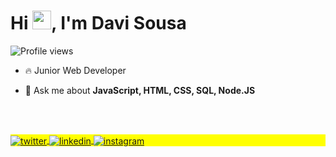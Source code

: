 <h1 align="left">Hi <img src="https://raw.githubusercontent.com/kaueMarques/kaueMarques/master/hi.gif" height="30px">, I'm Davi Sousa</h1>
<p align="left"> <img src="https://komarev.com/ghpvc/?username=devDaviSousa&color=yellow" alt="Profile views" /> </p>

- 🔥 Junior Web Developer  

- 💬 Ask me about **JavaScript, HTML, CSS, SQL, Node.JS**

<!--
<br><br>
## Contact
## 🛠 &nbsp;Tech Stack

![JavaScript](https://img.shields.io/badge/-JavaScript-05122A?style=flat&logo=javascript)&nbsp;
![Node.js](https://img.shields.io/badge/-Node.js-05122A?style=flat&logo=node.js)&nbsp;
![HTML](https://img.shields.io/badge/-HTML-05122A?style=flat&logo=HTML5)&nbsp;
![CSS](https://img.shields.io/badge/-CSS-05122A?style=flat&logo=CSS3&logoColor=1572B6)&nbsp;
![React](https://img.shields.io/badge/-React-05122A?style=flat&logo=react)&nbsp;
![Git](https://img.shields.io/badge/-Git-05122A?style=flat&logo=git)&nbsp;
![GitHub](https://img.shields.io/badge/-GitHub-05122A?style=flat&logo=github)&nbsp;
![Markdown](https://img.shields.io/badge/-Markdown-05122A?style=flat&logo=markdown)&nbsp;
![Visual Studio Code](https://img.shields.io/badge/-Visual%20Studio%20Code-05122A?style=flat&logo=visual-studio-code&logoColor=007ACC)&nbsp;
![PostgreSQL](https://img.shields.io/badge/-PostgreSQL-05122A?style=flat&logo=postgresql)&nbsp;
![SQLite](https://img.shields.io/badge/-SQLite-05122A?style=flat&logo=sqlite)&nbsp;

<br><br>

## ⚙️ &nbsp;GitHub Analytics

<p align="left">
<img width="530em" src="https://github-readme-stats.vercel.app/api?username=maykbrito&show_icons=true&theme=vision-friendly-dark" alt="maykbrito's stats"/>
<img width="530em" src="https://github-readme-stats.vercel.app/api/top-langs/?username=maykbrito&layout=compact&theme=vision-friendly-dark" alt="maykbrito's most languages"/>
</p>
-->

<br><br>

<p align="left" style="background:yellow">
<a href="https://twitter.com/manosdavisc" target="_blank">
  <img align="center" src="https://img.shields.io/badge/-davisousa-05122A?style=flat&logo=twitter" alt="twitter"/>  
</a>
<a href="https://linkedin.com/in/davisousa31392a182" target="_blank">
  <img align="center" src="https://img.shields.io/badge/-davisousa-05122A?style=flat&logo=linkedin" alt="linkedin"/>
</a>
<a href="https://instagram.com/davi_s.c" target="_blank">
 <img align="center" src="https://img.shields.io/badge/-davisousa-05122A?style=flat&logo=instagram" alt="instagram"/>
</a>

</p>

<!--

<img width="490em" src="https://github-readme-twitter-gazf.vercel.app/api?id=maykbrito&layout=wide&show_reply=off&show_retweet=off" />


**maykbrito/maykbrito** is a ✨ _special_ ✨ repository because its `README.md` (this file) appears on your GitHub profile.

Here are some ideas to get you started:

- 🔭 I’m currently working on ...
- 🌱 I’m currently learning ...
- 👯 I’m looking to collaborate on ...
- 🤔 I’m looking for help with ...
- 💬 Ask me about ...
- 📫 How to reach me: ...
- 😄 Pronouns: ...
- ⚡ Fun fact: ...
-->

